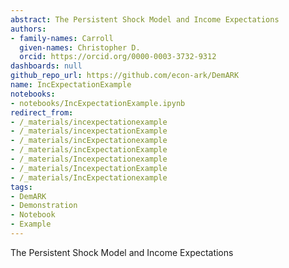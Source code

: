 ```yaml
---
abstract: The Persistent Shock Model and Income Expectations
authors:
- family-names: Carroll
  given-names: Christopher D.
  orcid: https://orcid.org/0000-0003-3732-9312
dashboards: null
github_repo_url: https://github.com/econ-ark/DemARK
name: IncExpectationExample
notebooks:
- notebooks/IncExpectationExample.ipynb
redirect_from:
- /_materials/incexpectationexample
- /_materials/incexpectationExample
- /_materials/incExpectationexample
- /_materials/incExpectationExample
- /_materials/Incexpectationexample
- /_materials/IncexpectationExample
- /_materials/IncExpectationexample
tags:
- DemARK
- Demonstration
- Notebook
- Example
---
```


The Persistent Shock Model and Income Expectations
